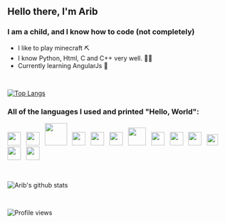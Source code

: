 ## Hello there, I'm Arib

### I am a child, and I know how to code (not completely)
- I like to play minecraft ⛏
- I know Python, Html, C and C++ very well. 👨‍🎓
- Currently learning AngularJs 💯

<br>

[![Top Langs](https://github-readme-stats.vercel.app/api/top-langs/?username=arib21&layout=compact&theme=radical)](https://github.com/arib21)

### All of the languages I used and printed "Hello, World":

<img src="https://i.imgur.com/4Sx2jiN.png" width="30"/>&nbsp;&nbsp;
<img src="https://i.imgur.com/E4WmOmM.png" width="30"/>&nbsp;&nbsp;
<img src="https://i.imgur.com/o26cHFv.png" width="50"/>&nbsp;&nbsp;
<img src="https://i.imgur.com/X2Dmicl.png" width="30"/>&nbsp;&nbsp;
<img src="https://i.imgur.com/s5s647F.png" width="30"/>&nbsp;&nbsp;
<img src="https://i.imgur.com/42LOwKX.png" width="30"/>&nbsp;&nbsp;
<img src="https://i.imgur.com/tzMGZ0i.png" width="40"/>&nbsp;&nbsp;
<img src="https://i.imgur.com/FmFOEqo.png" width="30"/>&nbsp;&nbsp;
<img src="https://i.imgur.com/0hxPjcv.png" width="30"/>&nbsp;&nbsp;
<img src="https://i.imgur.com/PzkGlxM.png" width="30"/>&nbsp;&nbsp;
<img src="https://i.imgur.com/5CzM1Uj.png" width="25"/>&nbsp;&nbsp;
<img src="https://i.imgur.com/mA3TD2F.png" width="30"/>&nbsp;&nbsp;
<img src="https://i.imgur.com/RWX7aIP.png" width="30"/>&nbsp;&nbsp;

<br>

![Arib's github stats](https://github-readme-stats.vercel.app/api?username=arib21&show_icons=true&theme=radical&layout=compact)

<br>

![Profile views](https://gpvc.arturio.dev/arib21)
